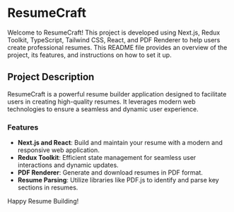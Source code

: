 # ResumeCraft

Welcome to ResumeCraft! This project is developed using Next.js, Redux Toolkit, TypeScript, Tailwind CSS, React, and PDF Renderer to help users create professional resumes. This README file provides an overview of the project, its features, and instructions on how to set it up.

## Project Description

ResumeCraft is a powerful resume builder application designed to facilitate users in creating high-quality resumes. It leverages modern web technologies to ensure a seamless and dynamic user experience.

### Features

- **Next.js and React**: Build and maintain your resume with a modern and responsive web application.
- **Redux Toolkit**: Efficient state management for seamless user interactions and dynamic updates.
- **PDF Renderer**: Generate and download resumes in PDF format.
- **Resume Parsing**: Utilize libraries like PDF.js to identify and parse key sections in resumes.

Happy Resume Building!
